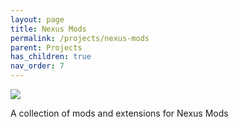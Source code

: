 ```yaml
---
layout: page
title: Nexus Mods
permalink: /projects/nexus-mods
parent: Projects
has_children: true
nav_order: 7
---
```

![][image]

A collection of mods and extensions for Nexus Mods

[image]: https://github.com/ShitShowDevelopment/Docs/assets/17615050/031bfd18-91b7-4a79-bf83-a2b6e4ccd3ca

